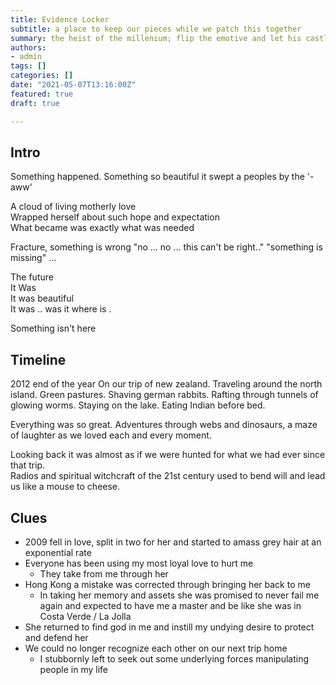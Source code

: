 ```yaml
---
title: Evidence Locker
subtitle: a place to keep our pieces while we patch this together
summary: the heist of the millenium; flip the emotive and let his castle fold itself before raising a wall
authors:
- admin
tags: []
categories: []
date: "2021-05-07T13:16:00Z"
featured: true
draft: true

---
```


## Intro  

Something happened. Something so beautiful it swept a peoples by the '-aww'  

A cloud of living motherly love  
Wrapped herself about such hope and expectation  
What became was exactly what was needed  

Fracture, something is wrong
"no ... no ... this can't be right.."
"something is missing"
...

The future  
It Was  
It was beautiful  
It was ..
was it
where is .

Something isn't here


## Timeline
2012 end of the year
On our trip of new zealand. Traveling around the north island. 
Green pastures. Shaving german rabbits. Rafting through tunnels of glowing worms. Staying on the lake. Eating Indian before bed.  

Everything was so great. Adventures through webs and dinosaurs, a maze of laughter as we loved each and every moment.  

Looking back it was almost as if we were hunted for what we had ever since that trip.  
Radios and spiritual witchcraft of the 21st century used to bend will and lead us like a mouse to cheese.  



## Clues

- 2009 fell in love, split in two for her and started to amass grey hair at an exponential rate  
- Everyone has been using my most loyal love to hurt me  
    - They take from me through her  
- Hong Kong a mistake was corrected through bringing her back to me  
    - In taking her memory and assets she was promised to never fail me again and expected to have me a master and be like she was in Costa Verde / La Jolla  
- She returned to find god in me and instill my undying desire to protect and defend her  
- We could no longer recognize each other on our next trip home
    - I stubbornly left to seek out some underlying forces manipulating people in my life  